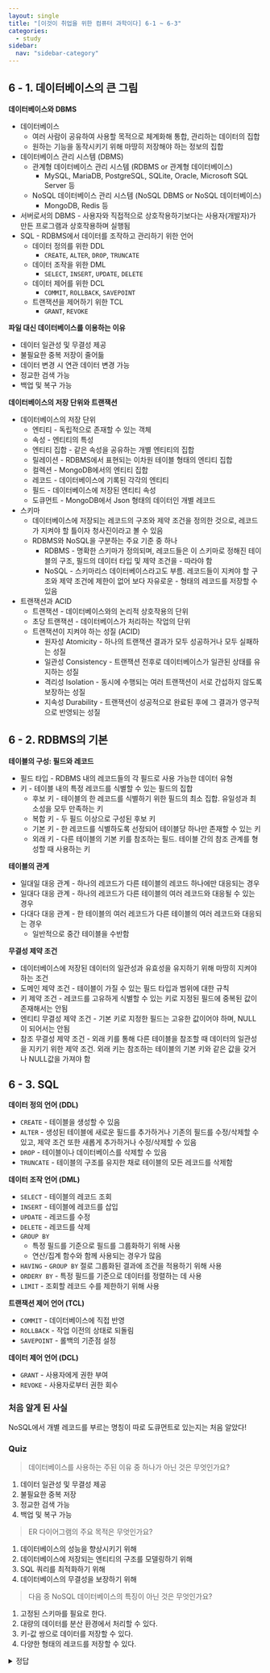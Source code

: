 ```yaml
---
layout: single
title: "[이것이 취업을 위한 컴퓨터 과학이다] 6-1 ~ 6-3"
categories:
  - study
sidebar:
  nav: "sidebar-category"
---
```


## 6 - 1. 데이터베이스의 큰 그림
**데이터베이스와 DBMS**
- 데이터베이스
  - 여러 사람이 공유하여 사용할 목적으로 체계화해 통합, 관리하는 데이터의 집합
  - 원하는 기능을 동작시키기 위해 마땅히 저장해야 하는 정보의 집합
- 데이터베이스 관리 시스템 (DBMS) 
  - 관계형 데이터베이스 관리 시스템 (RDBMS or 관계형 데이터베이스)
    - MySQL, MariaDB, PostgreSQL, SQLite, Oracle, Microsoft SQL Server 등
  - NoSQL 데이터베이스 관리 시스템 (NoSQL DBMS or NoSQL 데이터베이스)
    - MongoDB, Redis 등
- 서버로서의 DBMS - 사용자와 직접적으로 상호작용하기보다는 사용자(개발자)가 만든 프로그램과 상호작용하며 실행됨
- SQL - RDBMS에서 데이터를 조작하고 관리하기 위한 언어
  - 데이터 정의를 위한 DDL
    - `CREATE`, `ALTER`, `DROP`, `TRUNCATE`
  - 데이터 조작을 위한 DML
    - `SELECT`, `INSERT`, `UPDATE`, `DELETE`
  - 데이터 제어를 위한 DCL
    - `COMMIT`, `ROLLBACK`, `SAVEPOINT`
  - 트랜잭션을 제어하기 위한 TCL
    - `GRANT`, `REVOKE`
 
**파일 대신 데이터베이스를 이용하는 이유**
- 데이터 일관성 및 무결성 제공
- 불필요한 중복 저장이 줄어듦
- 데이터 변경 시 연관 데이터 변경 가능
- 정교한 검색 가능
- 백업 및 복구 가능

**데이터베이스의 저장 단위와 트랜잭션**
- 데이터베이스의 저장 단위
  - 엔티티 - 독립적으로 존재할 수 있는 객체
  - 속성 - 엔티티의 특성
  - 엔티티 집합 - 같은 속성을 공유하는 개별 엔티티의 집합
  - 릴레이션 - RDBMS에서 표현되는 이차원 테이블 형태의 엔티티 집합
  - 컬렉션 - MongoDB에서의 엔티티 집합
  - 레코드 - 데이터베이스에 기록된 각각의 엔티티
  - 필드 - 데이터베이스에 저장된 엔티티 속성
  - 도큐먼트 - MongoDB에서 Json 형태의 데이터인 개별 레코드
- 스키마
  - 데이터베이스에 저장되는 레코드의 구조와 제약 조건을 정의한 것으로, 레코드가 지켜야 할 틀이자 청사진이라고 볼 수 있음
  - RDBMS와 NoSQL을 구분하는 주요 기준 중 하나
    - RDBMS - 명확한 스키마가 정의되며, 레코드들은 이 스키마로 정해진 테이블의 구조, 필드의 데이터 타입 및 제약 조건을 - 따라야 함
    - NoSQL - 스키마리스 데이터베이스라고도 부름. 레코드들이 지켜야 할 구조와 제약 조건에 제한이 없어 보다 자유로운 - 형태의 레코드를 저장할 수 있음
- 트랜잭션과 ACID
  - 트랜잭션 - 데이터베이스와의 논리적 상호작용의 단위
  - 초당 트랜잭션 - 데이터베이스가 처리하는 작업의 단위
  - 트랜잭션이 지켜야 하는 성질 (ACID)
    - 원자성 Atomicity - 하나의 트랜잭션 결과가 모두 성공하거나 모두 실패하는 성질
    - 일관성 Consistency - 트랜잭션 전후로 데이터베이스가 일관된 상태를 유지하는 성질
    - 격리성 Isolation - 동시에 수행되는 여러 트랜잭션이 서로 간섭하지 않도록 보장하는 성질
    - 지속성 Durability - 트랜잭션이 성공적으로 완료된 후에 그 결과가 영구적으로 반영되는 성질
 
## 6 - 2. RDBMS의 기본
**테이블의 구성: 필드와 레코드**
- 필드 타입 - RDBMS 내의 레코드들의 각 필드로 사용 가능한 데이터 유형
- 키 - 테이블 내의 특정 레코드를 식별할 수 있는 필드의 집합
  - 후보 키 - 테이블의 한 레코드를 식별하기 위한 필드의 최소 집합. 유일성과 최소성을 모두 만족하는 키
  - 복합 키 - 두 필드 이상으로 구성된 후보 키
  - 기본 키 - 한 레코드를 식별하도록 선정되어 테이블당 하나만 존재할 수 있는 키
  - 외래 키 - 다른 테이블의 기본 키를 참조하는 필드. 테이블 간의 참조 관계를 형성할 때 사용하는 키
 
**테이블의 관계**
- 일대일 대응 관계 - 하나의 레코드가 다른 테이블의 레코드 하나에만 대응되는 경우
- 일대다 대응 관계 - 하나의 레코드가 다른 테이블의 여러 레코드와 대응될 수 있는 경우
- 다대다 대응 관계 - 한 테이블의 여러 레코드가 다른 테이블의 여러 레코드와 대응되는 경우
  - 일반적으로 중간 테이블을 수반함
 
**무결성 제약 조건** 
- 데이터베이스에 저장된 데이터의 일관성과 유효성을 유지하기 위해 마땅히 지켜야 하는 조건
- 도메인 제약 조건 - 테이블이 가질 수 있는 필드 타입과 범위에 대한 규칙
- 키 제약 조건 - 레코드를 고유하게 식별할 수 있는 키로 지정된 필드에 중복된 값이 존재해서는 안됨
- 엔티티 무결성 제약 조건 - 기본 키로 지정한 필드는 고유한 값이어야 하며, NULL이 되어서는 안됨
- 참조 무결성 제약 조건 - 외래 키를 통해 다른 테이블을 참조할 때 데이터의 일관성을 지키기 위한 제약 조건. 외래 키는 참조하는 테이블의 기본 키와 같은 값을 갖거나 NULL값을 가져야 함
 
## 6 - 3. SQL
**데이터 정의 언어 (DDL)**
- `CREATE` - 테이블을 생성할 수 있음
- `ALTER` - 생성된 테이블에 새로운 필드를 추가하거나 기존의 필드를 수정/삭제할 수 있고, 제약 조건 또한 새롭게 추가하거나 수정/삭제할 수 있음
- `DROP` - 테이블이나 데이터베이스를 삭제할 수 있음
- `TRUNCATE` - 테이블의 구조를 유지한 채로 테이블의 모든 레코드를 삭제함
 
**데이터 조작 언어 (DML)**
- `SELECT` - 테이블의 레코드 조회
- `INSERT` - 테이블에 레코드를 삽입
- `UPDATE` - 레코드를 수정
- `DELETE` - 레코드를 삭제
- `GROUP BY`
  - 특정 필드를 기준으로 필드를 그룹화하기 위해 사용
  - 연산/집계 함수와 함께 사용되는 경우가 많음
- `HAVING` - `GROUP BY` 절로 그룹화된 결과에 조건을 적용하기 위해 사용
- `ORDERY BY` - 특정 필드를 기준으로 데이터를 정렬하는 데 사용
- `LIMIT` - 조회할 레코드 수를 제한하기 위해 사용
 
**트랜잭션 제어 언어 (TCL)**
- `COMMIT` - 데이터베이스에 직접 반영
- `ROLLBACK` - 작업 이전의 상태로 되돌림 
- `SAVEPOINT` - 롤백의 기준점 설정
 
**데이터 제어 언어 (DCL)**
- `GRANT` - 사용자에게 권한 부여
- `REVOKE` - 사용자로부터 권한 회수
 
### 처음 알게 된 사실
NoSQL에서 개별 레코드를 부르는 명칭이 따로 도큐먼트로 있는지는 처음 알았다!
 

### Quiz
> 데이터베이스를 사용하는 주된 이유 중 하나가 아닌 것은 무엇인가요?
1) 데이터 일관성 및 무결성 제공
2) 불필요한 중복 저장
3) 정교한 검색 가능
4) 백업 및 복구 가능

> ER 다이어그램의 주요 목적은 무엇인가요?
1) 데이터베이스의 성능을 향상시키기 위해
2) 데이터베이스에 저장되는 엔티티의 구조를 모델링하기 위해
3) SQL 쿼리를 최적화하기 위해
4) 데이터베이스의 무결성을 보장하기 위해

> 다음 중 NoSQL 데이터베이스의 특징이 아닌 것은 무엇인가요?
1) 고정된 스키마를 필요로 한다.
2) 대량의 데이터를 분산 환경에서 처리할 수 있다.
3) 키-값 쌍으로 데이터를 저장할 수 있다.
4) 다양한 형태의 레코드를 저장할 수 있다.

 
<details>
<summary>정답</summary>
1. (2)  /  2. (2)  /  3. (1)
</details>
